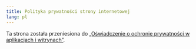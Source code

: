 ```yaml
---
title: Polityka prywatności strony internetowej
lang: pl
---
```


Ta strona została przeniesiona do [„Oświadczenie o ochronie prywatności w aplikacjach i witrynach”](gdpr).

